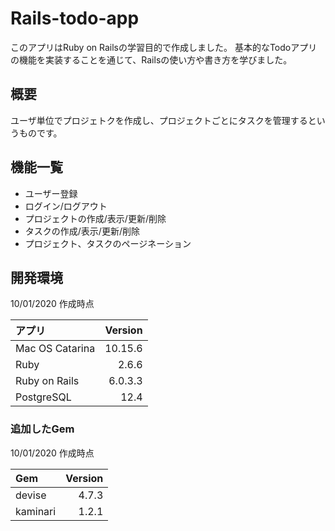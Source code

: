 # Rails-todo-app

このアプリはRuby on Railsの学習目的で作成しました。
基本的なTodoアプリの機能を実装することを通じて、Railsの使い方や書き方を学びました。

## 概要

ユーザ単位でプロジェトクを作成し、プロジェクトごとにタスクを管理するというものです。

## 機能一覧

- ユーザー登録
- ログイン/ログアウト
- プロジェクトの作成/表示/更新/削除
- タスクの作成/表示/更新/削除
- プロジェクト、タスクのページネーション

## 開発環境

10/01/2020 作成時点

|アプリ|Version|
|:-----------|------------:|
| Mac OS Catarina|10.15.6|
| Ruby|2.6.6|
| Ruby on Rails|6.0.3.3|
| PostgreSQL|12.4|

### 追加したGem

10/01/2020 作成時点

|Gem|Version|
|:-----------|------------:|
| devise|4.7.3|
|kaminari|1.2.1|
